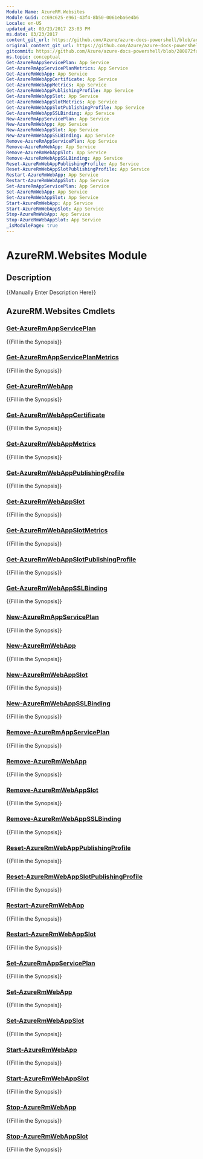 ```yaml
---
Module Name: AzureRM.Websites
Module Guid: cc69c625-e961-43f4-8b50-0061eba6e4b6
Locale: en-US
updated_at: 03/23/2017 23:03 PM
ms.date: 03/23/2017
content_git_url: https://github.com/Azure/azure-docs-powershell/blob/anne052617/azureps-cmdlets-docs/ResourceManager/AzureRM.Websites/v1.0.4.3/AzureRM.Websites.md
original_content_git_url: https://github.com/Azure/azure-docs-powershell/blob/anne052617/azureps-cmdlets-docs/ResourceManager/AzureRM.Websites/v1.0.4.3/AzureRM.Websites.md
gitcommit: https://github.com/Azure/azure-docs-powershell/blob/280872fa529e03be2466fa2252957a2060a9dfe4
ms.topic: conceptual
Get-AzureRmAppServicePlan: App Service
Get-AzureRmAppServicePlanMetrics: App Service
Get-AzureRmWebApp: App Service
Get-AzureRmWebAppCertificate: App Service
Get-AzureRmWebAppMetrics: App Service
Get-AzureRmWebAppPublishingProfile: App Service
Get-AzureRmWebAppSlot: App Service
Get-AzureRmWebAppSlotMetrics: App Service
Get-AzureRmWebAppSlotPublishingProfile: App Service
Get-AzureRmWebAppSSLBinding: App Service
New-AzureRmAppServicePlan: App Service
New-AzureRmWebApp: App Service
New-AzureRmWebAppSlot: App Service
New-AzureRmWebAppSSLBinding: App Service
Remove-AzureRmAppServicePlan: App Service
Remove-AzureRmWebApp: App Service
Remove-AzureRmWebAppSlot: App Service
Remove-AzureRmWebAppSSLBinding: App Service
Reset-AzureRmWebAppPublishingProfile: App Service
Reset-AzureRmWebAppSlotPublishingProfile: App Service
Restart-AzureRmWebApp: App Service
Restart-AzureRmWebAppSlot: App Service
Set-AzureRmAppServicePlan: App Service
Set-AzureRmWebApp: App Service
Set-AzureRmWebAppSlot: App Service
Start-AzureRmWebApp: App Service
Start-AzureRmWebAppSlot: App Service
Stop-AzureRmWebApp: App Service
Stop-AzureRmWebAppSlot: App Service
_isModulePage: true
---
```


# AzureRM.Websites Module
## Description
{{Manually Enter Description Here}}

## AzureRM.Websites Cmdlets
### [Get-AzureRmAppServicePlan](Get-AzureRmAppServicePlan.md)
{{Fill in the Synopsis}}

### [Get-AzureRmAppServicePlanMetrics](Get-AzureRmAppServicePlanMetrics.md)
{{Fill in the Synopsis}}

### [Get-AzureRmWebApp](Get-AzureRmWebApp.md)
{{Fill in the Synopsis}}

### [Get-AzureRmWebAppCertificate](Get-AzureRmWebAppCertificate.md)
{{Fill in the Synopsis}}

### [Get-AzureRmWebAppMetrics](Get-AzureRmWebAppMetrics.md)
{{Fill in the Synopsis}}

### [Get-AzureRmWebAppPublishingProfile](Get-AzureRmWebAppPublishingProfile.md)
{{Fill in the Synopsis}}

### [Get-AzureRmWebAppSlot](Get-AzureRmWebAppSlot.md)
{{Fill in the Synopsis}}

### [Get-AzureRmWebAppSlotMetrics](Get-AzureRmWebAppSlotMetrics.md)
{{Fill in the Synopsis}}

### [Get-AzureRmWebAppSlotPublishingProfile](Get-AzureRmWebAppSlotPublishingProfile.md)
{{Fill in the Synopsis}}

### [Get-AzureRmWebAppSSLBinding](Get-AzureRmWebAppSSLBinding.md)
{{Fill in the Synopsis}}

### [New-AzureRmAppServicePlan](New-AzureRmAppServicePlan.md)
{{Fill in the Synopsis}}

### [New-AzureRmWebApp](New-AzureRmWebApp.md)
{{Fill in the Synopsis}}

### [New-AzureRmWebAppSlot](New-AzureRmWebAppSlot.md)
{{Fill in the Synopsis}}

### [New-AzureRmWebAppSSLBinding](New-AzureRmWebAppSSLBinding.md)
{{Fill in the Synopsis}}

### [Remove-AzureRmAppServicePlan](Remove-AzureRmAppServicePlan.md)
{{Fill in the Synopsis}}

### [Remove-AzureRmWebApp](Remove-AzureRmWebApp.md)
{{Fill in the Synopsis}}

### [Remove-AzureRmWebAppSlot](Remove-AzureRmWebAppSlot.md)
{{Fill in the Synopsis}}

### [Remove-AzureRmWebAppSSLBinding](Remove-AzureRmWebAppSSLBinding.md)
{{Fill in the Synopsis}}

### [Reset-AzureRmWebAppPublishingProfile](Reset-AzureRmWebAppPublishingProfile.md)
{{Fill in the Synopsis}}

### [Reset-AzureRmWebAppSlotPublishingProfile](Reset-AzureRmWebAppSlotPublishingProfile.md)
{{Fill in the Synopsis}}

### [Restart-AzureRmWebApp](Restart-AzureRmWebApp.md)
{{Fill in the Synopsis}}

### [Restart-AzureRmWebAppSlot](Restart-AzureRmWebAppSlot.md)
{{Fill in the Synopsis}}

### [Set-AzureRmAppServicePlan](Set-AzureRmAppServicePlan.md)
{{Fill in the Synopsis}}

### [Set-AzureRmWebApp](Set-AzureRmWebApp.md)
{{Fill in the Synopsis}}

### [Set-AzureRmWebAppSlot](Set-AzureRmWebAppSlot.md)
{{Fill in the Synopsis}}

### [Start-AzureRmWebApp](Start-AzureRmWebApp.md)
{{Fill in the Synopsis}}

### [Start-AzureRmWebAppSlot](Start-AzureRmWebAppSlot.md)
{{Fill in the Synopsis}}

### [Stop-AzureRmWebApp](Stop-AzureRmWebApp.md)
{{Fill in the Synopsis}}

### [Stop-AzureRmWebAppSlot](Stop-AzureRmWebAppSlot.md)
{{Fill in the Synopsis}}

